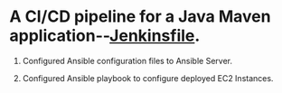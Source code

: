 # A CI/CD pipeline for a Java Maven application--[Jenkinsfile](https://github.com/TomiwaAribisala-git/java-maven-app/blob/ansible/Jenkinsfile). 

1. Configured Ansible configuration files to Ansible Server.

2. Configured Ansible playbook to configure deployed EC2 Instances.